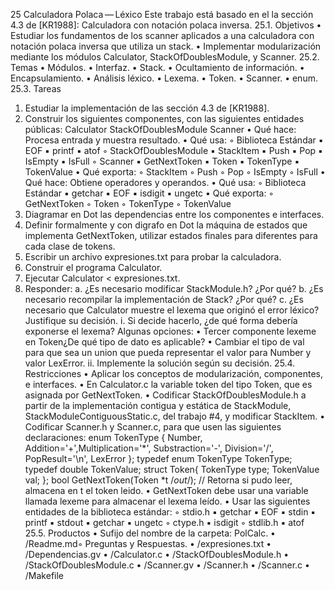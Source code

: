25
Calculadora Polaca — Léxico
Este trabajo está basado en el la sección 4.3 de [KR1988]: Calculadora con
notación polaca inversa.
25.1. Objetivos
• Estudiar los fundamentos de los scanner aplicados a una calculadora con
notación polaca inversa que utiliza un stack.
• Implementar modularización mediante los módulos Calculator,
StackOfDoublesModule, y Scanner.
25.2. Temas
• Módulos.
• Interfaz.
• Stack.
• Ocultamiento de información.
• Encapsulamiento.
• Análisis léxico.
• Lexema.
• Token.
• Scanner.
• enum.
25.3. Tareas
1. Estudiar la implementación de las sección 4.3 de [KR1988].
2. Construir los siguientes componentes, con las siguientes entidades públicas:
Calculator StackOfDoublesModule Scanner
• Qué hace: Procesa
entrada y muestra
resultado.
• Qué usa:
◦ Biblioteca
Estándar
▪ EOF
▪ printf
▪ atof
◦ StackOfDoublesModule
▪ StackItem
▪ Push
▪ Pop
▪ IsEmpty
▪ IsFull
◦ Scanner
▪ GetNextToken
▪ Token
▪ TokenType
▪ TokenValue
• Qué exporta:
◦ StackItem
◦ Push
◦ Pop
◦ IsEmpty
◦ IsFull
• Qué hace: Obtiene
operadores y
operandos.
• Qué usa:
◦ Biblioteca
Estándar
▪ getchar
▪ EOF
▪ isdigit
▪ ungetc
• Qué exporta:
◦ GetNextToken
◦ Token
◦ TokenType
◦ TokenValue
1. Diagramar en Dot las dependencias entre los componentes e interfaces.
2. Definir formalmente y con digrafo en Dot la máquina de estados que
implementa GetNextToken, utilizar estados finales para diferentes para cada
clase de tokens.
3. Escribir un archivo expresiones.txt para probar la calculadora.
4. Construir el programa Calculator.
5. Ejecutar Calculator < expresiones.txt.
6. Responder:
a. ¿Es necesario modificar StackModule.h? ¿Por qué?
b. ¿Es necesario recompilar la implementación de Stack? ¿Por qué?
c. ¿Es necesario que Calculator muestre el lexema que originó el error
léxico? Justifique su decisión.
i. Si decide hacerlo, ¿de qué forma debería exponerse el lexema?
Algunas opciones:
• Tercer componente lexeme en Token¿De qué tipo de dato es
aplicable?
• Cambiar el tipo de val para que sea un union que pueda
representar el valor para Number y valor LexError.
ii. Implemente la solución según su decisión.
25.4. Restricciones
• Aplicar los conceptos de modularización, componentes, e interfaces.
• En Calculator.c la variable token del tipo Token, que es asignada por
GetNextToken.
• Codificar StackOfDoublesModule.h a partir de la implementación contigua y
estática de StackModule, StackModuleContiguousStatic.c, del trabajo #4, y
modificar StackItem.
• Codificar Scanner.h y Scanner.c, para que usen las siguientes declaraciones:
enum TokenType {
 Number,
 Addition='+',Multiplication='*',
 Substraction='-',
 Division='/',
 PopResult='\n',
 LexError
};
typedef enum TokenType TokenType;
typedef double TokenValue;
struct Token{
 TokenType type;
 TokenValue val;
};
bool GetNextToken(Token *t /*out*/); // Retorna si pudo leer,
 almacena en t el token leido.
• GetNextToken debe usar una variable llamada lexeme para almacenar el
lexema leído.
• Usar las siguientes entidades de la biblioteca estándar:
◦ stdio.h
▪ getchar
▪ EOF
▪ stdin
▪ printf
▪ stdout
▪ getchar
▪ ungetc
◦ ctype.h
▪ isdigit
◦ stdlib.h
▪ atof
25.5. Productos
• Sufijo del nombre de la carpeta: PolCalc.
• /Readme.md◦ Preguntas y Respuestas.
• /expresiones.txt
• /Dependencias.gv
• /Calculator.c
• /StackOfDoublesModule.h
• /StackOfDoublesModule.c
• /Scanner.gv
• /Scanner.h
• /Scanner.c
• /Makefile
